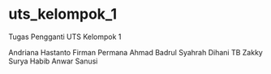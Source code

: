 # uts_kelompok_1
Tugas Pengganti UTS Kelompok 1

Andriana Hastanto
Firman Permana
Ahmad Badrul
Syahrah Dihani
TB Zakky Surya
Habib
Anwar Sanusi
